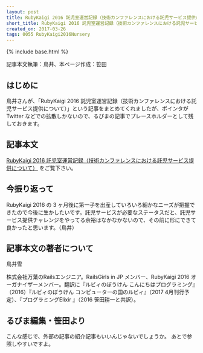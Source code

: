 ```yaml
---
layout: post
title: RubyKaigi 2016 託児室運営記録（技術カンファレンスにおける託児サービス提供について）
short_title: RubyKaigi 2016 託児室運営記録（技術カンファレンスにおける託児サービス提供について）
created_on: 2017-03-26
tags: 0055 RubyKaigi2016Nursery
---
```

{% include base.html %}


記事本文執筆：鳥井、本ページ作成：笹田

## はじめに

鳥井さんが、「RubyKaigi 2016 託児室運営記録（技術カンファレンスにおける託児サービス提供について）」という記事をまとめてくれましたが、ポインタが Twitter などでの拡散しかないので、るびまの記事でプレースホルダーとして残しておきます。

## 記事本文

[RubyKaigi 2016 託児室運営記録（技術カンファレンスにおける託児サービス提供について）](https://esa-pages.io/p/sharing/68/posts/489/bf1736e8ef111c9d2f9b.html) をご覧下さい。

## 今振り返って

RubyKaigi 2016 の 3 ヶ月後に第一子を出産していろいろ細かなニーズが把握できたので今後に生かしたいです。託児サービスが必要なステータスだと、託児サービス提供チャレンジをやってる余裕はなかなかないので、その前に形にできて良かったと思います。（鳥井）

## 記事本文の著者について

鳥井雪

株式会社万葉のRailsエンジニア。RailsGirls in JP メンバー、RubyKaigi 2016 オーガナイザーメンバー。翻訳に『ルビィのぼうけん こんにちはプログラミング』（2016）『ルビィのぼうけん コンピューターの国のルビィ』（2017 4月刊行予定）、『プログラミングElixir 』（2016 笹田耕一と共訳）。

## るびま編集・笹田より

こんな感じで、外部の記事の紹介記事もいいんじゃないでしょうか。
あとで参照しやすいですよ。


